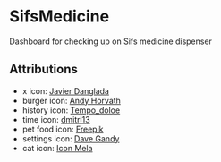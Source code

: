# SifsMedicine
Dashboard for checking up on Sifs medicine dispenser

## Attributions
- x icon: [Javier Danglada](https://www.flaticon.com/authors/javier-danglada)
- burger icon: [Andy Horvath](https://www.flaticon.com/authors/andy-horvath)
- history icon: [Tempo_doloe](https://www.flaticon.com/authors/tempo-doloe)
- time icon: [dmitri13](https://www.flaticon.com/authors/dmitri13)
- pet food icon: [Freepik](https://www.freepik.com/)
- settings icon: [Dave Gandy](https://www.flaticon.com/authors/dave-gandy)
- cat icon: [Icon Mela](https://www.flaticon.com/authors/icon-mela)